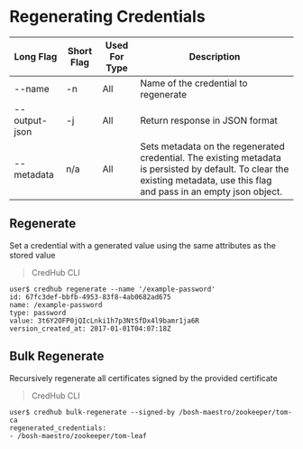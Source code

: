 # Regenerating Credentials

| Long Flag     | Short Flag | Used For Type         | Description                                                                                                        |
|---------------|------------|-----------------------|--------------------------------------------------------------------------------------------------------------------|
| --name        | -n         | All                   | Name of the credential to regenerate                                                                               |
| --output-json | -j         | All                   | Return response in JSON format                                                                                     |
| --metadata    | n/a        | All                   | Sets metadata on the regenerated credential. The existing metadata is persisted by default. To clear the existing metadata, use this flag and pass in an empty json object. |

## Regenerate

Set a credential with a generated value using the same attributes as the stored value

> CredHub CLI

```shell
user$ credhub regenerate --name '/example-password'
id: 67fc3def-bbfb-4953-83f8-4ab0682ad675
name: /example-password
type: password
value: 3t6Y2OFP0jQIcLnki1h7p3NtSfDx4l9bamr1ja6R
version_created_at: 2017-01-01T04:07:18Z
```

## Bulk Regenerate

Recursively regenerate all certificates signed by the provided certificate

> CredHub CLI

```shell
user$ credhub bulk-regenerate --signed-by /bosh-maestro/zookeeper/tom-ca
regenerated_credentials:
- /bosh-maestro/zookeeper/tom-leaf
```
